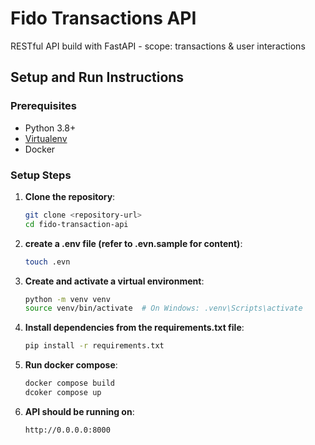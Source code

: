 # Fido Transactions API
RESTful API build with FastAPI - scope: transactions &amp; user interactions

## Setup and Run Instructions

### Prerequisites

- Python 3.8+
- [Virtualenv](https://virtualenv.pypa.io/en/latest/)
- Docker

### Setup Steps

1. **Clone the repository**:
   ```bash
   git clone <repository-url>
   cd fido-transaction-api

1. **create a .env file (refer to .evn.sample for content)**:
    ```bash 
    touch .evn

2. **Create and activate a virtual environment**:
    ```bash
    python -m venv venv
    source venv/bin/activate  # On Windows: .venv\Scripts\activate

2. **Install dependencies from the requirements.txt file**:
    ```bash
    pip install -r requirements.txt

3. **Run docker compose**:
    ```bash
    docker compose build
    dcoker compose up

4. **API should be running on**:
    ```bash
    http://0.0.0.0:8000